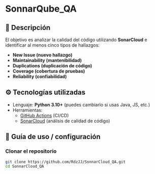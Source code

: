 # SonnarQube_QA

## 📌 Descripción
El objetivo es analizar la calidad del código utilizando **SonarCloud** e identificar al menos cinco tipos de hallazgos:

- **New Issue (nuevo hallazgo)**
- **Maintainability (mantenibilidad)**
- **Duplications (duplicación de código)**
- **Coverage (cobertura de pruebas)**
- **Reliability (confiabilidad)**

## ⚙️ Tecnologías utilizadas
- Lenguaje: **Python 3.10+** (puedes cambiarlo si usas Java, JS, etc.)
- Herramientas:
  - [GitHub Actions](https://docs.github.com/es/actions) (CI/CD)
  - [SonarCloud](https://sonarcloud.io) (análisis de calidad de código)

## 🚀 Guía de uso / configuración

### Clonar el repositorio  
```bash
git clone https://github.com/RdzJJ/SonnarCloud_QA.git
cd SonnarCloud_QA
